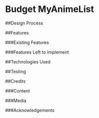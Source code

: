 # Budget MyAnimeList

##Design Process

##Features

###Existing Features

###Features Left to Implement

##Technologies Used

##Testing

##Credits

###Content

###Media

###Acknowledgements